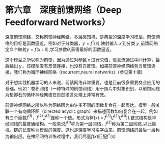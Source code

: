 # 第六章　深度前馈网络（Deep Feedforward Networks）
  深度前馈网络，又称前馈神经网络，多层感知机，是典型的深度学习模型。前馈网络的目标是函数逼近。例如对于分类器，$y=f^*(x)%$,映射输入$ｘ$到分类$ｙ$,前馈网络定义个映射$y=f(x:\theta)$,学习参数$\theta$,获得最好的函数逼近。

  这个模型之所以称为前馈，因为通过对参数ｘ进行求值，信息流通过中间计算，最后输出ｙ。该模型没有反馈连接，也没有自反馈。如果前馈神经网络包含反馈连接，我们称为循环神经网络（recurrent,neural networks）(参见第十章)

  对于想实践机器学习的人来说，前馈网络非常重要。也是目前很多重要商业应用的基础。例如：卷积网络（一种特殊的前馈网络）用于照片中对象识别，以前馈网络为垫脚石的循环神经网络在自然语言处理上非常有效。

  前馈神经网络之所以称为网络因为由许多不同的函数复合在一起表达。模型一般关联一个有向循环图（directed acyclic graph）来描述函数如何复合在一起。例如有三个函数$f^{(1)}$，$f^{(2)}$,$f^{(3)}$连称一个链。形式为$f(x) = $f^{(3)}(f^{(2)}(f^{(1)}))$,链式结构是神经网络的最普通结构。一般来说$f^{(1)}$称为第一层网络，$f^{(2)}$称为第二层网络,以此类推。链的长度称为模型的深度。这也是深度学习名字由来。前馈网络的最后一层称为输出层。在神经网络训练过程中，我们尽量$f(x)$匹配$f^*(x)$
